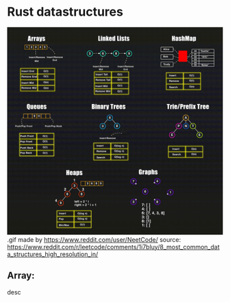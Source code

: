 # Rust datastructures
![Demo](uNeetCode.gif)
.gif made by https://www.reddit.com/user/NeetCode/
source: https://www.reddit.com/r/leetcode/comments/1i7bluy/8_most_common_data_structures_high_resolution_in/


## Array:
desc
